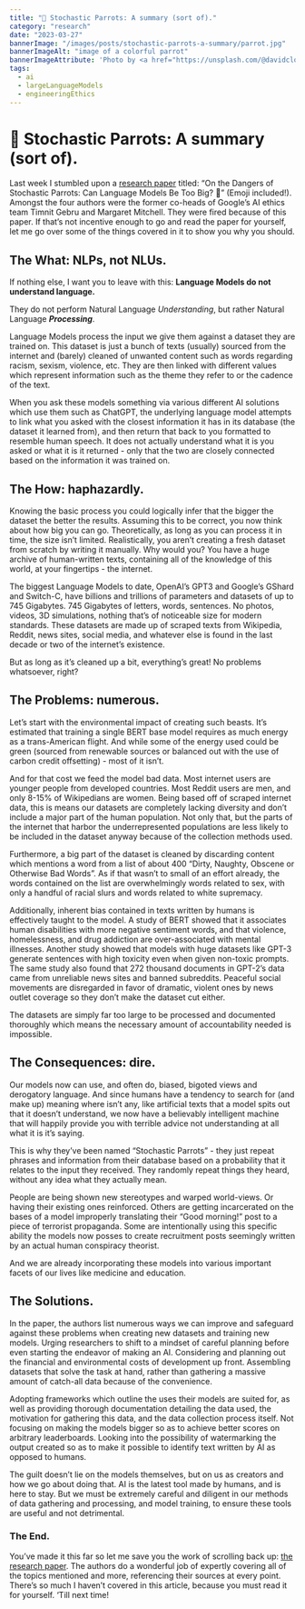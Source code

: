 ```yaml
---
title: "🦜 Stochastic Parrots: A summary (sort of)."
category: "research"
date: "2023-03-27"
bannerImage: "/images/posts/stochastic-parrots-a-summary/parrot.jpg"
bannerImageAlt: "image of a colorful parrot"
bannerImageAttribute: 'Photo by <a href="https://unsplash.com/@davidclode?utm_source=unsplash&utm_medium=referral&utm_content=creditCopyText">David Clode</a> on <a href="https://unsplash.com/photos/G7Jd9fMuRHs?utm_source=unsplash&utm_medium=referral&utm_content=creditCopyText">Unsplash</a>'
tags:
  - ai
  - largeLanguageModels
  - engineeringEthics
---
```


# 🦜 Stochastic Parrots: A summary (sort of).

Last week I stumbled upon a [research paper](https://dl.acm.org/doi/pdf/10.1145/3442188.3445922) titled: “On the Dangers of Stochastic Parrots: Can Language Models Be Too Big? 🦜” (Emoji included!). Amongst the four authors were the former co-heads of Google’s AI ethics team Timnit Gebru and Margaret Mitchell. They were fired because of this paper. If that’s not incentive enough to go and read the paper for yourself, let me go over some of the things covered in it to show you why you should.

## The What: NLPs, not NLUs.

If nothing else, I want you to leave with this: **Language Models do not understand language.**

They do not perform Natural Language _Understanding_, but rather Natural Language **_Processing_**.

Language Models process the input we give them against a dataset they are trained on. This dataset is just a bunch of texts (usually) sourced from the internet and (barely) cleaned of unwanted content such as words regarding racism, sexism, violence, etc. They are then linked with different values which represent information such as the theme they refer to or the cadence of the text.

When you ask these models something via various different AI solutions which use them such as ChatGPT, the underlying language model attempts to link what you asked with the closest information it has in its database (the dataset it learned from), and then return that back to you formatted to resemble human speech. It does not actually understand what it is you asked or what it is it returned - only that the two are closely connected based on the information it was trained on.

## The How: haphazardly.

Knowing the basic process you could logically infer that the bigger the dataset the better the results. Assuming this to be correct, you now think about how big you can go. Theoretically, as long as you can process it in time, the size isn’t limited. Realistically, you aren’t creating a fresh dataset from scratch by writing it manually. Why would you? You have a huge archive of human-written texts, containing all of the knowledge of this world, at your fingertips - the internet.

The biggest Language Models to date, OpenAI’s GPT3 and Google’s GShard and Switch-C, have billions and trillions of parameters and datasets of up to 745 Gigabytes. 745 Gigabytes of letters, words, sentences. No photos, videos, 3D simulations, nothing that’s of noticeable size for modern standards. These datasets are made up of scraped texts from Wikipedia, Reddit, news sites, social media, and whatever else is found in the last decade or two of the internet’s existence.

But as long as it’s cleaned up a bit, everything’s great! No problems whatsoever, right?

## The Problems: numerous.

Let’s start with the environmental impact of creating such beasts. It’s estimated that training a single BERT base model requires as much energy as a trans-American flight. And while some of the energy used could be green (sourced from renewable sources or balanced out with the use of carbon credit offsetting) - most of it isn’t.

And for that cost we feed the model bad data. Most internet users are younger people from developed countries. Most Reddit users are men, and only 8-15% of Wikipedians are women. Being based off of scraped internet data, this is means our datasets are completely lacking diversity and don’t include a major part of the human population. Not only that, but the parts of the internet that harbor the underrepresented populations are less likely to be included in the dataset anyway because of the collection methods used.

Furthermore, a big part of the dataset is cleaned by discarding content which mentions a word from a list of about 400 “Dirty, Naughty, Obscene or Otherwise Bad Words”. As if that wasn’t to small of an effort already, the words contained on the list are overwhelmingly words related to sex, with only a handful of racial slurs and words related to white supremacy.

Additionally, inherent bias contained in texts written by humans is effectively taught to the model. A study of BERT showed that it associates human disabilities with more negative sentiment words, and that violence, homelessness, and drug addiction are over-associated with mental illnesses. Another study showed that models with huge datasets like GPT-3 generate sentences with high toxicity even when given non-toxic prompts. The same study also found that 272 thousand documents in GPT-2’s data came from unreliable news sites and banned subreddits. Peaceful social movements are disregarded in favor of dramatic, violent ones by news outlet coverage so they don’t make the dataset cut either.

The datasets are simply far too large to be processed and documented thoroughly which means the necessary amount of accountability needed is impossible.

## The Consequences: dire.

Our models now can use, and often do, biased, bigoted views and derogatory language. And since humans have a tendency to search for (and make up) meaning where isn’t any, like artificial texts that a model spits out that it doesn’t understand, we now have a believably intelligent machine that will happily provide you with terrible advice not understanding at all what it is it’s saying.

This is why they’ve been named “Stochastic Parrots” - they just repeat phrases and information from their database based on a probability that it relates to the input they received. They randomly repeat things they heard, without any idea what they actually mean.

People are being shown new stereotypes and warped world-views. Or having their existing ones reinforced. Others are getting incarcerated on the bases of a model improperly translating their “Good morning!” post to a piece of terrorist propaganda. Some are intentionally using this specific ability the models now posses to create recruitment posts seemingly written by an actual human conspiracy theorist.

And we are already incorporating these models into various important facets of our lives like medicine and education.

## The Solutions.

In the paper, the authors list numerous ways we can improve and safeguard against these problems when creating new datasets and training new models. Urging researchers to shift to a mindset of careful planning before even starting the endeavor of making an AI. Considering and planning out the financial and environmental costs of development up front. Assembling datasets that solve the task at hand, rather than gathering a massive amount of catch-all data because of the convenience.

Adopting frameworks which outline the uses their models are suited for, as well as providing thorough documentation detailing the data used, the motivation for gathering this data, and the data collection process itself. Not focusing on making the models bigger so as to achieve better scores on arbitrary leaderboards. Looking into the possibility of watermarking the output created so as to make it possible to identify text written by AI as opposed to humans.

The guilt doesn’t lie on the models themselves, but on us as creators and how we go about doing that. AI is the latest tool made by humans, and is here to stay. But we must be extremely careful and diligent in our methods of data gathering and processing, and model training, to ensure these tools are useful and not detrimental.

### The End.

You’ve made it this far so let me save you the work of scrolling back up: [the research paper](https://dl.acm.org/doi/pdf/10.1145/3442188.3445922). The authors do a wonderful job of expertly covering all of the topics mentioned and more, referencing their sources at every point. There’s so much I haven’t covered in this article, because you must read it for yourself. ‘Till next time!
